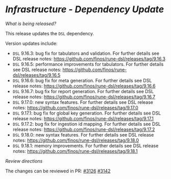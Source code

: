 # _Infrastructure - Dependency Update_

_What is being released?_

This release updates the `DSL` dependency.

Version updates include:
- `DSL` 9.16.3: bug fix for tabulators and validation. For further details see DSL release notes: https://github.com/finos/rune-dsl/releases/tag/9.16.3
- `DSL` 9.16.5: performance improvements for tabulators. For further details see DSL release notes: https://github.com/finos/rune-dsl/releases/tag/9.16.5
- `DSL` 9.16.6: bug fix for meta generation. For further details see DSL release notes: https://github.com/finos/rune-dsl/releases/tag/9.16.6
- `DSL` 9.16.7: bug fix for report generation. For further details see DSL release notes: https://github.com/finos/rune-dsl/releases/tag/9.16.7
- `DSL` 9.17.0: new syntax features. For further details see DSL release notes: https://github.com/finos/rune-dsl/releases/tag/9.17.0
- `DSL` 9.17.1: bug fix for global key generation. For further details see DSL release notes: https://github.com/finos/rune-dsl/releases/tag/9.17.1
- `DSL` 9.17.2: bug fix for ingestion id mapping. For further details see DSL release notes: https://github.com/finos/rune-dsl/releases/tag/9.17.2
- `DSL` 9.18.0: new syntax features. For further details see DSL release notes: https://github.com/finos/rune-dsl/releases/tag/9.18.0
- `DSL` 9.18.1: memory improvements. For further details see DSL release notes: https://github.com/finos/rune-dsl/releases/tag/9.18.1


_Review directions_

The changes can be reviewed in PR: [#3126](https://github.com/finos/common-domain-model/pull/3126) [#3142](https://github.com/finos/common-domain-model/pull/3142)
